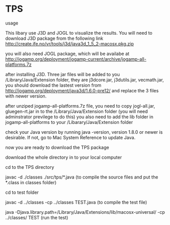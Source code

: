 # TPS
usage

This libary use J3D and JOGL to visualize the results. You will need to download J3D package
from the following link
http://create.ife.no/vr/tools/j3d/java3d_1_5_2-macosx.pkg.zip

you will also need JOGL package, which will be availabe at
http://jogamp.org/deployment/jogamp-current/archive/jogamp-all-platforms.7z

after installing J3D. Three jar files will be added to you
/Library/Java/Extension folder, they are j3dcore.jar, j3dutils.jar, vecmath.jar, you should download the lastest version from http://jogamp.org/deployment/java3d/1.6.0-pre12/ and replace the 3 files with newer version.

after unziped jogamp-all-platforms.7z file, you need to copy jogl-all.jar, gluegen-rt.jar in to the /Library/Java/Extension folder (you will need adminstrator previlege to do this)
you also need to add the lib folder in jogamp-all-platforms to your /Libarary/Java/Extension folder

check your Java version by running java -version, version 1.8.0 or newer is desirable. If not, go to Mac System Reference to update Java. 

now you are ready to download the TPS package

download the whole directory in to your local computer

cd to the TPS directory

javac -d ./classes ./src/tps/*.java  (to compile the source files and put the *.class in classes folder)

cd to test folder

javac -d ../classes -cp ../classes TEST.java (to compile the test file)

java -Djava.library.path=/Library/Java/Extensions/lib/macosx-universal/ -cp ../classes/ TEST (run the test)

